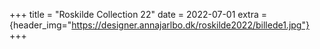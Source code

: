 +++
title = "Roskilde Collection 22"
date = 2022-07-01
extra = {header_img="https://designer.annajarlbo.dk/roskilde2022/billede1.jpg"}
+++

<div data-nanogallery2='{
  "thumbnailWidth":   300,
  "thumbnailHeight":  300
  }'>
  <a href="https://designer.annajarlbo.dk/roskilde2022/billede1.jpg"></a>
  <a href="https://designer.annajarlbo.dk/roskilde2022/billede2.jpg"></a>
  <a href="https://designer.annajarlbo.dk/roskilde2022/billede3.jpg"></a>
  <a href="https://designer.annajarlbo.dk/roskilde2022/rf-box4.jpg"></a>
  <a href="https://designer.annajarlbo.dk/roskilde2022/rf-box4.webp"></a>
</div>
